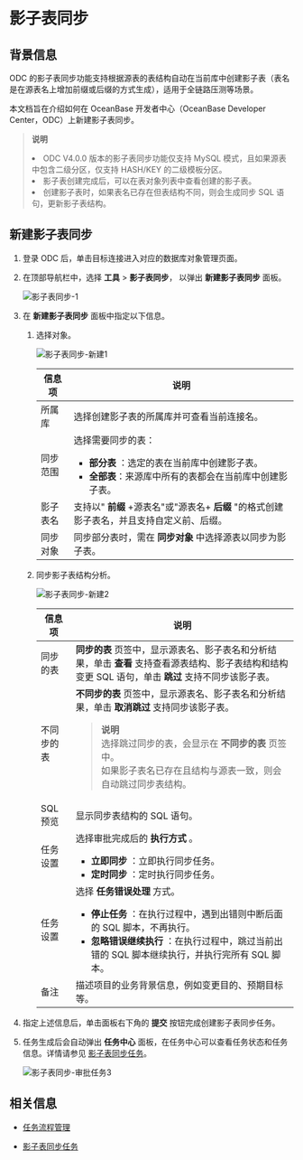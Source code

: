 # 影子表同步

## 背景信息

ODC 的影子表同步功能支持根据源表的表结构自动在当前库中创建影子表（表名是在源表名上增加前缀或后缀的方式生成），适用于全链路压测等场景。

本文档旨在介绍如何在 OceanBase 开发者中心（OceanBase Developer Center，ODC）上新建影子表同步。
> **说明**  
> <li> ODC V4.0.0 版本的影子表同步功能仅支持 MySQL 模式，且如果源表中包含二级分区，仅支持 HASH/KEY 的二级模板分区。</li>
> <li> 影子表创建完成后，可以在表对象列表中查看创建的影子表。</li>
> <li> 创建影子表时，如果表名已存在但表结构不同，则会生成同步 SQL 语句，更新影子表结构。</li>


## 新建影子表同步

1. 登录 ODC 后，单击目标连接进入对应的数据库对象管理页面。


2. 在顶部导航栏中，选择 **工具** > **影子表同步**， 以弹出 **新建影子表同步** 面板。

   ![影子表同步-1](https://obbusiness-private.oss-cn-shanghai.aliyuncs.com/doc/img/odc/400/%E5%BD%B1%E5%AD%90%E8%A1%A8%E5%90%8C%E6%AD%A5-1.png)

3. 在 **新建影子表同步** 面板中指定以下信息。

   1. 选择对象。

      ![影子表同步-新建1](https://obbusiness-private.oss-cn-shanghai.aliyuncs.com/doc/img/odc/400/%E5%BD%B1%E5%AD%90%E8%A1%A8%E5%90%8C%E6%AD%A5-%E6%96%B0%E5%BB%BA2.png)


      | **信息项** | **说明**   |
      |---------|-------------------------------------------------------------------------------------------------------------------------------------------------------------------------------|
      | 所属库     | 选择创建影子表的所属库并可查看当前连接名。 |
      | 同步范围    | 选择需要同步的表：<ul> <li> **部分表** ：选定的表在当前库中创建影子表。 </li><li>  **全部表**：来源库中所有的表都会在当前库中创建影子表。 </li></ul>  |
      | 影子表名    | 支持以" **前缀** +源表名"或"源表名+ **后缀** "的格式创建影子表名，并且支持自定义前、后缀。    |
      | 同步对象    | 同步部分表时，需在 **同步对象** 中选择源表以同步为影子表。   |


   2. 同步影子表结构分析。

      ![影子表同步-新建2](https://obbusiness-private.oss-cn-shanghai.aliyuncs.com/doc/img/odc/400/%E5%BD%B1%E5%AD%90%E8%A1%A8%E5%90%8C%E6%AD%A5-%E6%96%B0%E5%BB%BA3.png)


      | **信息项** | **说明** |
      |---------|----------------------------------------------------------------------------------------------------------------------------------------------------------------------------------------------------------------------------|
      | 同步的表    | **同步的表** 页签中，显示源表名、影子表名和分析结果，单击 **查看** 支持查看源表结构、影子表结构和结构变更 SQL 语句，单击 **跳过** 支持不同步该影子表。                                                                                                                                     |
      | 不同步的表   | **不同步的表** 页签中，显示源表名、影子表名和分析结果，单击 **取消跳过** 支持同步该影子表。<blockquote> **说明** </br> 选择跳过同步的表，会显示在 **不同步的表** 页签中。</br> 如果影子表名已存在且结构与源表一致，则会自动跳过同步表结构。</blockquote> |
      | SQL 预览  | 显示同步表结构的 SQL 语句。   |
      | 任务设置    | 选择审批完成后的 **执行方式** 。 <ul><li> **立即同步** ：立即执行同步任务。 </li><li> **定时同步** ：定时执行同步任务。 </li></ul>                                     |
      | 任务设置    | 选择 **任务错误处理** 方式。<ul><li> **停止任务** ：在执行过程中，遇到出错则中断后面的 SQL 脚本，不再执行。 </li><li> **忽略错误继续执行** ：在执行过程中，跳过当前出错的 SQL 脚本继续执行，并执行完所有 SQL 脚本。</li></ul> |
      | 备注      | 描述项目的业务背景信息，例如变更目的、预期目标等。  |

4. 指定上述信息后，单击面板右下角的 **提交** 按钮完成创建影子表同步任务。


5. 任务生成后会自动弹出 **任务中心** 面板，在任务中心可以查看任务状态和任务信息。详情请参见 [影子表同步任务](../../6.web-odc-user-guide/9.web-odc-task-management/8.web-odc-shadow-table-synchronization.md)。

   ![影子表同步-审批任务3](https://obbusiness-private.oss-cn-shanghai.aliyuncs.com/doc/img/odc/400/%E5%BD%B1%E5%AD%90%E8%A1%A8%E5%90%8C%E6%AD%A5-4.png)


## 相关信息

* [任务流程管理](../../6.web-odc-user-guide/4.web-odc-public-resource-management/4.web-odc-task-process.md)

* [影子表同步任务](../../6.web-odc-user-guide/9.web-odc-task-management/8.web-odc-shadow-table-synchronization-task.md)
